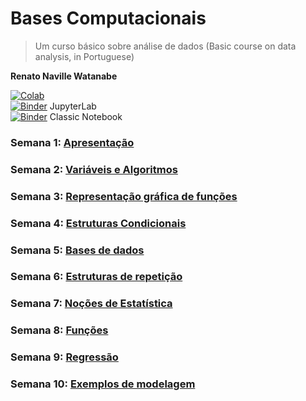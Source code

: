 # Bases Computacionais

> Um curso básico sobre análise de dados (Basic course on data analysis, in Portuguese)

**Renato Naville Watanabe**

[![Colab](https://colab.research.google.com/assets/colab-badge.svg)](https://colab.research.google.com/github/BMClab/BasesComputacionais/)  
[![Binder](https://mybinder.org/badge_logo.svg)](https://mybinder.org/v2/gh/BMClab/BasesComputacionais/master?labpath=README.ipynb)   JupyterLab  
[![Binder](https://mybinder.org/badge_logo.svg)](https://mybinder.org/v2/gh/BMClab/BasesComputacionais/master?filepath=README.ipynb)   Classic Notebook  

### Semana 1: [Apresentação](https://nbviewer.jupyter.org/format/slides/github/BMClab/BasesComputacionais/blob/master/aula1/Apresenta%C3%A7%C3%A3o.ipynb#/)

### Semana 2: [Variáveis e Algoritmos](https://nbviewer.jupyter.org/format/slides/github/BMClab/BasesComputacionais/blob/master/aula2/Vari%C3%A1veis%20e%20algoritmos.ipynb#/)

### Semana 3: [Representação gráfica de funções](https://nbviewer.jupyter.org/format/slides/github/BMClab/BasesComputacionais/blob/master/aula3/Representa%C3%A7%C3%A3oGraficaDeFun%C3%A7%C3%B5es.ipynb#/)

### Semana 4: [Estruturas Condicionais](https://nbviewer.jupyter.org/format/slides/github/BMClab/BasesComputacionais/blob/master/aula4/EstruturasCondicionais.ipynb#/)

### Semana 5: [Bases de dados](https://nbviewer.jupyter.org/format/slides/github/BMClab/BasesComputacionais/blob/master/aula5/BasesDeDados.ipynb#/)

### Semana 6: [Estruturas de repetição](https://nbviewer.jupyter.org/format/slides/github/BMClab/BasesComputacionais/blob/master/aula6/EstruturasDeRepeticao.ipynb#/)

### Semana 7: [Noções de Estatística](https://nbviewer.jupyter.org/format/slides/github/BMClab/BasesComputacionais/blob/master/aula7/Estatistica.ipynb#/)

### Semana 8: [Funções](https://nbviewer.jupyter.org/format/slides/github/BMClab/BasesComputacionais/blob/master/aula8/Funcoes.ipynb#/)

### Semana 9: [Regressão](https://nbviewer.jupyter.org/format/slides/github/BMClab/BasesComputacionais/blob/master/aula9/Regress%C3%A3o.ipynb#/)

### Semana 10: [Exemplos de modelagem](https://nbviewer.jupyter.org/format/slides/github/BMClab/BasesComputacionais/blob/master/aula10/Modelagem.ipynb#) 

